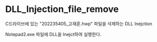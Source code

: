 # DLL_Injection_file_remove

C드라이브에 있는 "202235405_고재훈.hwp" 파일을 삭제하는 DLL Inejction

Notepad2.exe 파일에 DLL을 Inejct하여 실행한다.
